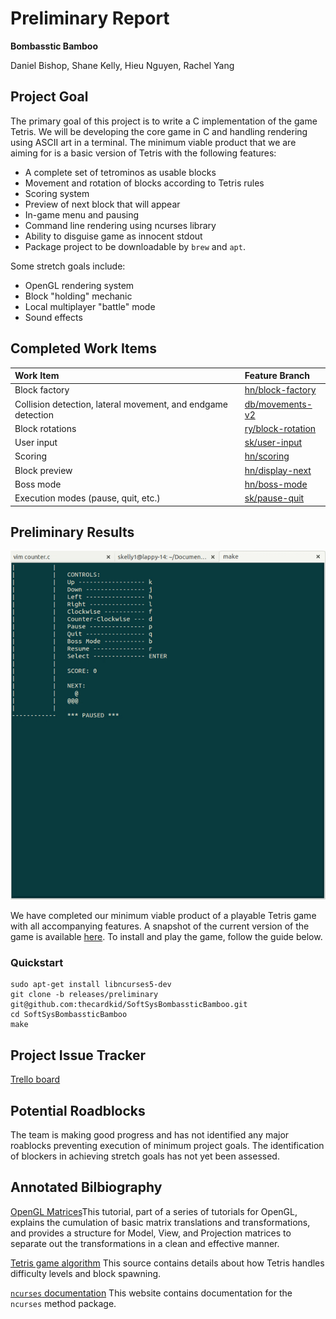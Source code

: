 # Preliminary Report

**Bombasstic Bamboo**

Daniel Bishop, Shane Kelly, Hieu Nguyen, Rachel Yang

## Project Goal
The primary goal of this project is to write a C implementation of the game Tetris. We will be developing the core game in C and handling rendering using ASCII art in a terminal. The minimum viable product that we are aiming for is a basic version of Tetris with the following features:

- A complete set of tetrominos as usable blocks
- Movement and rotation of blocks according to Tetris rules
- Scoring system
- Preview of next block that will appear
- In-game menu and pausing
- Command line rendering using ncurses library
- Ability to disguise game as innocent stdout
- Package project to be downloadable by `brew` and `apt`.

Some stretch goals include:

- OpenGL rendering system
- Block "holding" mechanic
- Local multiplayer "battle" mode
- Sound effects

## Completed Work Items
| Work Item | Feature Branch  |
|:------------|:-----------------|
| Block factory | [hn/block-factory](https://github.com/thecardkid/SoftSysBombassticBamboo/commit/32b93e5311fbc946a8d8a9acb2442cc6b3c379f8)|
| Collision detection, lateral movement, and endgame detection | [db/movements-v2](https://github.com/thecardkid/SoftSysBombassticBamboo/commit/e080536d965d3aa1cc57c3358feb56e35d341e56)
| Block rotations | [ry/block-rotation](https://github.com/thecardkid/SoftSysBombassticBamboo/commit/542f0f5505e38e0002b10903801db80744a2aaf6)
| User input | [sk/user-input](https://github.com/thecardkid/SoftSysBombassticBamboo/commit/db9017f3b3c882785f395344cddb26db4f8547c6)
| Scoring | [hn/scoring](https://github.com/thecardkid/SoftSysBombassticBamboo/commit/bb944de7f851a279bff80e37899837c7e464c7fc)
| Block preview | [hn/display-next](https://github.com/thecardkid/SoftSysBombassticBamboo/commit/d90832b926e1a3fb820adf41f24f624e6d3c24ba)
| Boss mode | [hn/boss-mode](https://github.com/thecardkid/SoftSysBombassticBamboo/commit/fc6e1aab95a414fc6fe282b031479567e76185d8)
| Execution modes (pause, quit, etc.) | [sk/pause-quit](https://github.com/thecardkid/SoftSysBombassticBamboo/commit/929e809b42c7cfd60ec4b6d7fffe57de7aedade1)

## Preliminary Results
![prelim_demo](prelim_demo.gif)

We have completed our minimum viable product of a playable Tetris game with all accompanying features. A snapshot of the current version of the game is available [here](https://github.com/thecardkid/SoftSysBombassticBamboo/tree/releases/preliminary). To install and play the game, follow the guide below.

### Quickstart
```
sudo apt-get install libncurses5-dev
git clone -b releases/preliminary git@github.com:thecardkid/SoftSysBombassticBamboo.git
cd SoftSysBombassticBamboo
make
```

## Project Issue Tracker
[Trello board](https://trello.com/b/98M6BDsY/softsysbombassticbambo)

## Potential Roadblocks
The team is making good progress and has not identified any major roablocks preventing execution of minimum project goals. The identification of blockers in achieving stretch goals has not yet been assessed.

## Annotated Bilbiography
[OpenGL Matrices](http://www.opengl-tutorial.org/beginners-tutorials/tutorial-3-matrices/)This tutorial, part of a series of tutorials for OpenGL, explains the cumulation of basic matrix translations and transformations, and provides a structure for Model, View, and Projection matrices to separate out the transformations in a clean and effective manner.

[Tetris game algorithm](http://gaming.stackexchange.com/questions/13057/tetris-difficulty) This source contains details about how Tetris handles difficulty levels and block spawning.

[`ncurses` documentation](http://tldp.org/HOWTO/NCURSES-Programming-HOWTO/) This website contains documentation for the `ncurses` method package.

